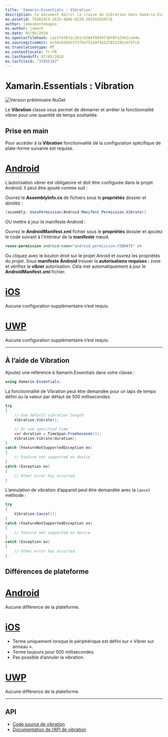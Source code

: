 ```yaml
---
title: 'Xamarin.Essentials : Vibration'
description: Ce document décrit la classe de Vibration dans Xamarin.Essentials, ce qui vous permet de démarrer et arrêter la fonctionnalité vibrer pour une quantité de temps souhaitée.
ms.assetid: 7E8B24C4-2625-4DAE-A129-383542D34F1E
author: jamesmontemagno
ms.author: jamont
ms.date: 05/04/2018
ms.openlocfilehash: ca21f43631c261cd384f9049f30f0fa29e2ca44e
ms.sourcegitcommit: ec50c626613f2f9af51a9f4a52781129bcbf3fcb
ms.translationtype: MT
ms.contentlocale: fr-FR
ms.lasthandoff: 07/05/2018
ms.locfileid: "37855167"
---
```

# <a name="xamarinessentials-vibration"></a>Xamarin.Essentials : Vibration

![Version préliminaire NuGet](~/media/shared/pre-release.png)

Le **Vibration** classe vous permet de démarrer et arrêter la fonctionnalité vibrer pour une quantité de temps souhaitée.

## <a name="getting-started"></a>Prise en main

Pour accéder à la **Vibration** fonctionnalité de la configuration spécifique de plate-forme suivante est requise.

# <a name="androidtabandroid"></a>[Android](#tab/android)

L’autorisation vibrer est obligatoire et doit être configurée dans le projet Android. Il peut être ajouté comme suit :

Ouvrez le **AssemblyInfo.cs** de fichiers sous le **propriétés** dossier et ajoutez :

```csharp
[assembly: UsesPermission(Android.Manifest.Permission.Vibrate)]
```

OU mettre à jour le manifeste Android :

Ouvrez le **AndroidManifest.xml** fichier sous le **propriétés** dossier et ajoutez le code suivant à l’intérieur de la **manifeste** nœud.

```xml
<uses-permission android:name="android.permission.VIBRATE" />
```

Ou cliquez avec le bouton droit sur le projet Anroid et ouvrez les propriétés du projet. Sous **manifeste Android** trouver la **autorisations requises :** zone et vérifiez la **vibrer** autorisation. Cela met automatiquement à jour le **AndroidManifest.xml** fichier.

# <a name="iostabios"></a>[iOS](#tab/ios)

Aucune configuration supplémentaire n’est requis.

# <a name="uwptabuwp"></a>[UWP](#tab/uwp)

Aucune configuration supplémentaire n’est requis.

-----

## <a name="using-vibration"></a>À l’aide de Vibration

Ajoutez une référence à Xamarin.Essentials dans votre classe :

```csharp
using Xamarin.Essentials;
```

La fonctionnalité de Vibration peut être demandée pour un laps de temps défini ou la valeur par défaut de 500 millisecondes.

```csharp
try
{
    // Use default vibration length
    Vibration.Vibrate();

    // Or use specified time
    var duration = TimeSpan.FromSeconds(1);
    Vibration.Vibrate(duration);
}
catch (FeatureNotSupportedException ex)
{
    // Feature not supported on device
}
catch (Exception ex)
{
    // Other error has occurred.
}
```

L’annulation de vibration d’appareil peut être demandée avec la `Cancel` méthode :

```csharp
try
{
    Vibration.Cancel();
}
catch (FeatureNotSupportedException ex)
{
    // Feature not supported on device
}
catch (Exception ex)
{
    // Other error has occurred.
}
```

## <a name="platform-differences"></a>Différences de plateforme

# <a name="androidtabandroid"></a>[Android](#tab/android)

Aucune différence de la plateforme.

# <a name="iostabios"></a>[iOS](#tab/ios)

* Terme uniquement lorsque le périphérique est défini sur « Vibrer sur anneau ».
* Terme toujours pour 500 millisecondes.
* Pas possible d’annuler la vibration.

# <a name="uwptabuwp"></a>[UWP](#tab/uwp)

Aucune différence de la plateforme.

-----

## <a name="api"></a>API

- [Code source de vibration](https://github.com/xamarin/Essentials/tree/master/Xamarin.Essentials/Vibration)
- [Documentation de l’API de vibration](xref:Xamarin.Essentials.Vibration)
